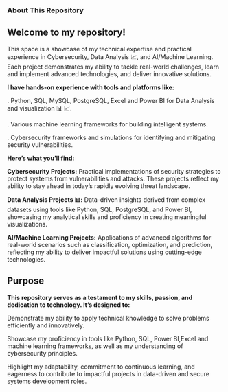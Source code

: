 ### About This Repository

## Welcome to my repository!

This space is a showcase of my technical expertise and practical experience in Cybersecurity, Data Analysis 📈, and AI/Machine Learning. Each project demonstrates my ability to tackle real-world challenges, learn and implement advanced technologies, and deliver innovative solutions.

**I have hands-on experience with tools and platforms like:**

. Python, SQL, MySQL, PostgreSQL, Excel and Power BI for Data Analysis and visualization 📊 📈.

. Various machine learning frameworks for building intelligent systems.

. Cybersecurity frameworks and simulations for identifying and mitigating security vulnerabilities.

**Here’s what you’ll find:**

**Cybersecurity Projects:** Practical implementations of security strategies to protect systems from vulnerabilities and attacks. These projects reflect my ability to stay ahead in today’s rapidly evolving threat landscape.

**Data Analysis Projects 📊:** Data-driven insights derived from complex datasets using tools like Python, SQL, PostgreSQL, and Power BI, showcasing my analytical skills and proficiency in creating meaningful visualizations.

**AI/Machine Learning Projects:** Applications of advanced algorithms for real-world scenarios such as classification, optimization, and prediction, reflecting my ability to deliver impactful solutions using cutting-edge technologies.

## Purpose
**This repository serves as a testament to my skills, passion, and dedication to technology. It’s designed to:**

Demonstrate my ability to apply technical knowledge to solve problems efficiently and innovatively.

Showcase my proficiency in tools like Python, SQL, Power BI,Excel and machine learning frameworks, as well as my understanding of cybersecurity principles.

Highlight my adaptability, commitment to continuous learning, and eagerness to contribute to impactful projects in data-driven and secure systems development roles.
